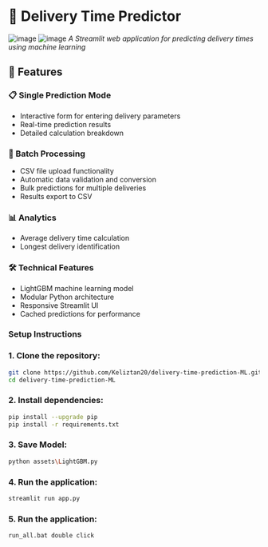 # 🚚 Delivery Time Predictor

![image](https://github.com/user-attachments/assets/db4706d8-4d5c-4564-aa72-08abdb378ce3) ![image](https://github.com/user-attachments/assets/60f0f4f0-bee3-4f03-92ba-bd9842ffc333)
*A Streamlit web application for predicting delivery times using machine learning*

## 🌟 Features

### 📋 Single Prediction Mode
- Interactive form for entering delivery parameters
- Real-time prediction results
- Detailed calculation breakdown

### 📁 Batch Processing
- CSV file upload functionality
- Automatic data validation and conversion
- Bulk predictions for multiple deliveries
- Results export to CSV

### 📊 Analytics
- Average delivery time calculation
- Longest delivery identification

### 🛠️ Technical Features
- LightGBM machine learning model
- Modular Python architecture
- Responsive Streamlit UI
- Cached predictions for performance

### Setup Instructions
### 1. Clone the repository:

```bash
git clone https://github.com/Keliztan20/delivery-time-prediction-ML.git
cd delivery-time-prediction-ML
```

### 2. Install dependencies:

```bash
pip install --upgrade pip
pip install -r requirements.txt
```
### 3. Save Model:

```bash
python assets\LightGBM.py
```

### 4. Run the application:

```bash
streamlit run app.py
```

### 5. Run the application:

```bash
run_all.bat double click
```
